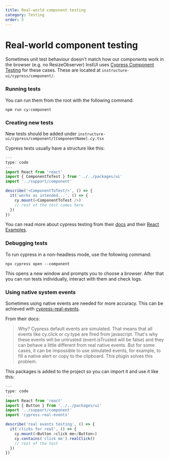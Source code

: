 ```yaml
---
title: Real-world component testing
category: Testing
order: 5
---
```


# Real-world component testing

Sometimes unit test behaviour doesn't match how our components work in the browser (e.g. no ResizeObserver)
InstUI uses [Cypress Component Testing](https://docs.cypress.io/guides/component-testing/overview) for these cases. These are located at `instructure-ui/cypress/component/`.

### Running tests

You can run them from the root with the following command:

```
npm run cy:component
```

### Creating new tests

New tests should be added under `instructure-ui/cypress/component/[ComponentName].cy.tsx`

Cypress tests usually have a structure like this:

```js
---
type: code
---
import React from 'react'
import { ComponentToTest } from '../../packages/ui'
import '../support/component'

describe('<ComponentToTest/>', () => {
  it('works as intended...', () => {
    cy.mount(<ComponentToTest />)
    // rest of the test comes here
  })
})
```

You can read more about cypress testing from their [docs](https://docs.cypress.io/guides/core-concepts/writing-and-organizing-tests#Writing-tests) and their [React Examples](https://docs.cypress.io/guides/component-testing/react/examples).

### Debugging tests

To run cypress in a non-headless mode, use the following command:

```
npx cypress open --component
```

This opens a new window and prompts you to choose a browser. After that you can run tests individually, interact with them and check logs.

### Using native system events

Sometimes using native events are needed for more accuracy. This can be achieved with [cypress-real-events](https://github.com/dmtrKovalenko/cypress-real-events).

From their docs:

> Why? Cypress default events are simulated. That means that all events like cy.click or cy.type are fired from javascript. That's why these events will be untrusted (event.isTrusted will be false) and they can behave a little different from real native events. But for some cases, it can be impossible to use simulated events, for example, to fill a native alert or copy to the clipboard. This plugin solves this problem.

This packages is added to the project so you can import it and use it like this:

```js
---
type: code
---
import React from 'react'
import { Button } from '../../packages/ui'
import '../support/component'
import 'cypress-real-events'

describe('real events testing', () => {
  it('clicks for real', () => {
    cy.mount(<Button >click me</Button>)
    cy.contains('click me').realClick()
    // rest of the test
  })
})
```
